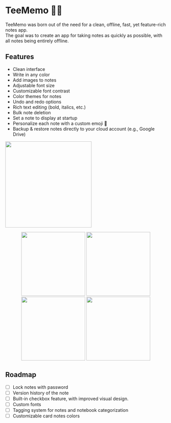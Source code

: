 # TeeMemo 📝🦉
TeeMemo was born out of the need for a clean, offline, fast, yet feature-rich notes app.  
The goal was to create an app for taking notes as quickly as possible, with all notes being entirely offline.

## Features
- Clean interface
- Write in any color
- Add images to notes
- Adjustable font size
- Customizable font contrast
- Color themes for notes
- Undo and redo options
- Rich text editing (bold, italics, etc.)
- Bulk note deletion
- Set a note to display at startup
- Personalize each note with a custom emoji 🦉
- Backup & restore notes directly to your cloud account (e.g., Google Drive)

<a href="https://play.google.com">
    <img src="https://user-images.githubusercontent.com/92587825/277521178-29b7e0ef-f81b-4353-be42-5c65f7d4cfbe.png" width="270">
</a>


<p align="center">
  <img src="https://github-production-user-asset-6210df.s3.amazonaws.com/92587825/280498168-0e65bebf-230b-461e-9d7a-71831087b130.jpg" width="200" />
  <img src="https://github-production-user-asset-6210df.s3.amazonaws.com/92587825/280498205-7d7db21d-4b2d-415c-86c1-2f1c1eb9214a.jpg" width="200" /> 
  <img src="https://github-production-user-asset-6210df.s3.amazonaws.com/92587825/280498217-fa76f08a-62de-40a0-bf62-a4c1d34f2582.jpg" width="200" />
  <img src="https://github-production-user-asset-6210df.s3.amazonaws.com/92587825/280498224-d6c3b61e-c964-46bd-84f6-02adb06ed0c1.jpg" width="200" />
</p>


## Roadmap
- [ ] Lock notes with password
- [ ] Version history of the note
- [ ] Built-in checkbox feature, with improved visual design.
- [ ] Custom fonts
- [ ] Tagging system for notes and notebook categorization
- [ ] Customizable card notes colors
